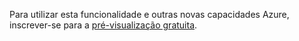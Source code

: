 Para utilizar esta funcionalidade e outras novas capacidades Azure, inscrever-se para a [pré-visualização gratuita](https://account.windowsazure.com/PreviewFeatures).

